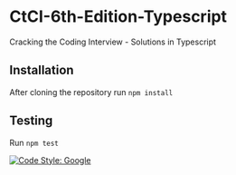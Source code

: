 # CtCI-6th-Edition-Typescript
Cracking the Coding Interview - Solutions in Typescript

## Installation

After cloning the repository run
`npm install`

## Testing

Run
`npm test` 

[![Code Style: Google](https://img.shields.io/badge/code%20style-google-blueviolet.svg)](https://github.com/google/gts)

